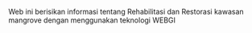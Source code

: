 Web ini berisikan informasi tentang Rehabilitasi dan Restorasi kawasan mangrove dengan menggunakan teknologi WEBGI
